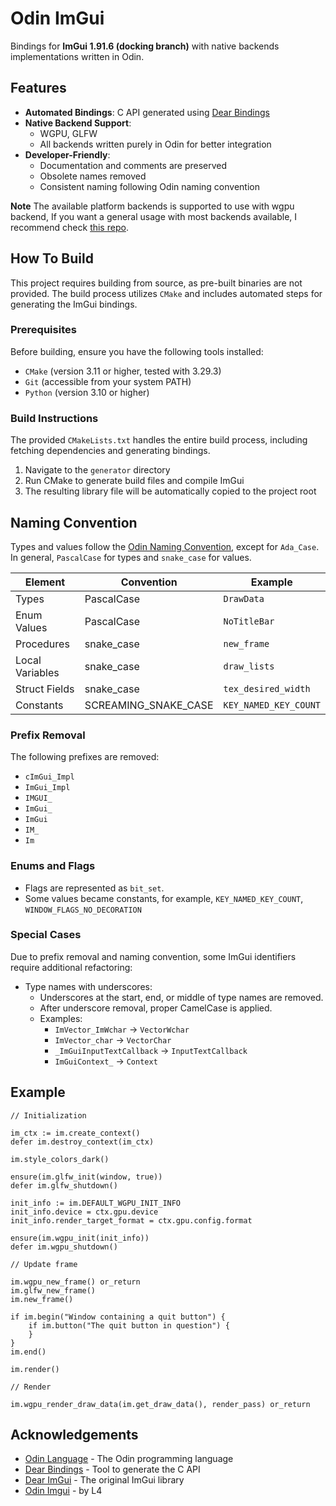 # Odin ImGui

Bindings for **ImGui 1.91.6 (docking branch)** with native backends implementations written in Odin.

## Features

- **Automated Bindings**: C API generated using [Dear Bindings](https://github.com/dearimgui/dear_bindings)
- **Native Backend Support**:
  - WGPU, GLFW
  - All backends written purely in Odin for better integration
- **Developer-Friendly**:
  - Documentation and comments are preserved
  - Obsolete names removed
  - Consistent naming following Odin naming convention

**Note** The available platform backends is supported to use with wgpu backend, If you want a general usage with most backends available, I recommend check [this repo](https://gitlab.com/L-4/odin-imgui).

## How To Build

This project requires building from source, as pre-built binaries are not provided. The build process utilizes `CMake` and includes automated steps for generating the ImGui bindings.

### Prerequisites

Before building, ensure you have the following tools installed:

- `CMake` (version 3.11 or higher, tested with 3.29.3)
- `Git` (accessible from your system PATH)
- `Python` (version 3.10 or higher)

### Build Instructions

The provided `CMakeLists.txt` handles the entire build process, including fetching dependencies and generating bindings.

1. Navigate to the `generator` directory
2. Run CMake to generate build files and compile ImGui
3. The resulting library file will be automatically copied to the project root

## Naming Convention

Types and values follow the
[Odin Naming Convention](https://github.com/odin-lang/Odin/wiki/Naming-Convention), except for
`Ada_Case`. In general, `PascalCase` for types and `snake_case` for values.

| Element           | Convention           | Example               |
|-------------------|----------------------|-----------------------|
| Types             | PascalCase           | `DrawData`            |
| Enum Values       | PascalCase           | `NoTitleBar`          |
| Procedures        | snake_case           | `new_frame`           |
| Local Variables   | snake_case           | `draw_lists`          |
| Struct Fields     | snake_case           | `tex_desired_width`   |
| Constants         | SCREAMING_SNAKE_CASE | `KEY_NAMED_KEY_COUNT` |

### Prefix Removal

The following prefixes are removed:

- `cImGui_Impl`
- `ImGui_Impl`
- `IMGUI_`
- `ImGui_`
- `ImGui`
- `IM_`
- `Im`

### Enums and Flags

- Flags are represented as `bit_set`.
- Some values became constants, for example, `KEY_NAMED_KEY_COUNT`, `WINDOW_FLAGS_NO_DECORATION`

### Special Cases

Due to prefix removal and naming convention, some ImGui identifiers require additional refactoring:

- Type names with underscores:
  - Underscores at the start, end, or middle of type names are removed.
  - After underscore removal, proper CamelCase is applied.
  - Examples:
    - `ImVector_ImWchar` → `VectorWchar`
    - `ImVector_char` → `VectorChar`
    - `_ImGuiInputTextCallback` → `InputTextCallback`
    - `ImGuiContext_` → `Context`

## Example

```odin
// Initialization

im_ctx := im.create_context()
defer im.destroy_context(im_ctx)

im.style_colors_dark()

ensure(im.glfw_init(window, true))
defer im.glfw_shutdown()

init_info := im.DEFAULT_WGPU_INIT_INFO
init_info.device = ctx.gpu.device
init_info.render_target_format = ctx.gpu.config.format

ensure(im.wgpu_init(init_info))
defer im.wgpu_shutdown()

// Update frame

im.wgpu_new_frame() or_return
im.glfw_new_frame()
im.new_frame()

if im.begin("Window containing a quit button") {
    if im.button("The quit button in question") {
    }
}
im.end()

im.render()

// Render

im.wgpu_render_draw_data(im.get_draw_data(), render_pass) or_return
```

## Acknowledgements

- [Odin Language](https://odin-lang.org/) - The Odin programming language
- [Dear Bindings](https://github.com/dearimgui/dear_bindings) - Tool to generate the C API
- [Dear ImGui](https://github.com/ocornut/imgui) - The original ImGui library
- [Odin Imgui](https://gitlab.com/L-4/odin-imgui) - by L4
